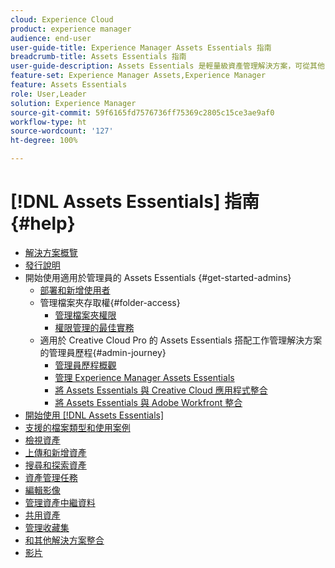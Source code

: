 ```yaml
---
cloud: Experience Cloud
product: experience manager
audience: end-user
user-guide-title: Experience Manager Assets Essentials 指南
breadcrumb-title: Assets Essentials 指南
user-guide-description: Assets Essentials 是輕量級資產管理解決方案，可從其他 Experience Cloud 應用程式中運作。
feature-set: Experience Manager Assets,Experience Manager
feature: Assets Essentials
role: User,Leader
solution: Experience Manager
source-git-commit: 59f6165fd7576736ff75369c2805c15ce3ae9af0
workflow-type: ht
source-wordcount: '127'
ht-degree: 100%

---
```



# [!DNL Assets Essentials] 指南 {#help}

+ [解決方案概覽](introduction.md)
+ [發行說明](release-notes.md)
+ 開始使用適用於管理員的 Assets Essentials {#get-started-admins}
   + [部署和新增使用者](deploy-administer.md)
   + 管理檔案夾存取權{#folder-access}
      + [管理檔案夾權限](manage-permissions.md)
      + [權限管理的最佳實務](permission-management-best-practices.md)
   + 適用於 Creative Cloud Pro 的 Assets Essentials 搭配工作管理解決方案的管理員歷程{#admin-journey}
      + [管理員歷程概觀](assets-essentials-cc-pro-work-management-admin-journey.md)
      + [管理 Experience Manager Assets Essentials](adminster-aem-assets-essentials.md)
      + [將 Assets Essentials 與 Creative Cloud 應用程式整合](integrate-assets-essentials-creative-cloud.md)
      + [將 Assets Essentials 與 Adobe Workfront 整合](integrate-assets-essentials-workfront.md)
+ [開始使用  [!DNL Assets Essentials]](get-started.md)
+ [支援的檔案類型和使用案例](supported-file-formats.md)
+ [檢視資產](navigate-view.md)
+ [上傳和新增資產](add-delete.md)
+ [搜尋和探索資產](search.md)
+ [資產管理任務](manage-organize.md)
+ [編輯影像](edit-images.md)
+ [管理資產中繼資料](metadata.md)
+ [共用資產](share-links-for-assets.md)
+ [管理收藏集](manage-collections.md)
+ [和其他解決方案整合](integration.md)
+ [影片](https://experienceleague.adobe.com/docs/experience-manager-learn/assets-essentials/overview.html)
